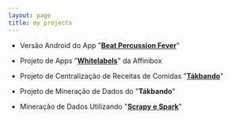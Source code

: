 ```yaml
---
layout: page
title: my projects
---
```


- Versão Android do App "**[Beat Percussion Fever](https://play.google.com/store/apps/details?id=br.com.discoazul.beatpercussion)**"

- Projeto de Apps "**[Whitelabels](https://play.google.com/store/apps/developer?id=Affinibox+Brasil+Tecnologia)**" da Affinibox

- Projeto de Centralização de Receitas de Comidas "**[Tákbando](https://takbando.herokuapp.com)**"

- Projeto de Mineração de Dados do "**Tákbando**"

- Mineração de Dados Utilizando "**[Scrapy e Spark](http://slides.com/lucasnascimento-1/web-crawler#/)**"